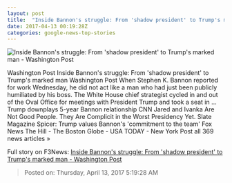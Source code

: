 ```yaml
---
layout: post
title:  "Inside Bannon's struggle: From 'shadow president' to Trump's marked man - Washington Post"
date: 2017-04-13 00:19:28Z
categories: google-news-top-stories
---
```


![Inside Bannon's struggle: From 'shadow president' to Trump's marked man - Washington Post](https://img.washingtonpost.com/rf/image_1484w/2010-2019/WashingtonPost/2017/04/10/National-Politics/Images/Botsford170410Trump13798.JPG)

Washington Post Inside Bannon's struggle: From 'shadow president' to Trump's marked man Washington Post When Stephen K. Bannon reported for work Wednesday, he did not act like a man who had just been publicly humiliated by his boss. The White House chief strategist cycled in and out of the Oval Office for meetings with President Trump and took a seat in ... Trump downplays 5-year Bannon relationship CNN Jared and Ivanka Are Not Good People. They Are Complicit in the Worst Presidency Yet. Slate Magazine Spicer: Trump values Bannon's 'commitment to the team' Fox News The Hill - The Boston Globe - USA TODAY - New York Post all 369 news articles »


Full story on F3News: [Inside Bannon's struggle: From 'shadow president' to Trump's marked man - Washington Post](http://www.f3nws.com/n/JTJTy)

> Posted on: Thursday, April 13, 2017 5:19:28 AM
